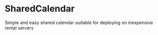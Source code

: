 # SharedCalendar
Simple and easy shared calendar suitable for deploying on inexpensive rental servers
